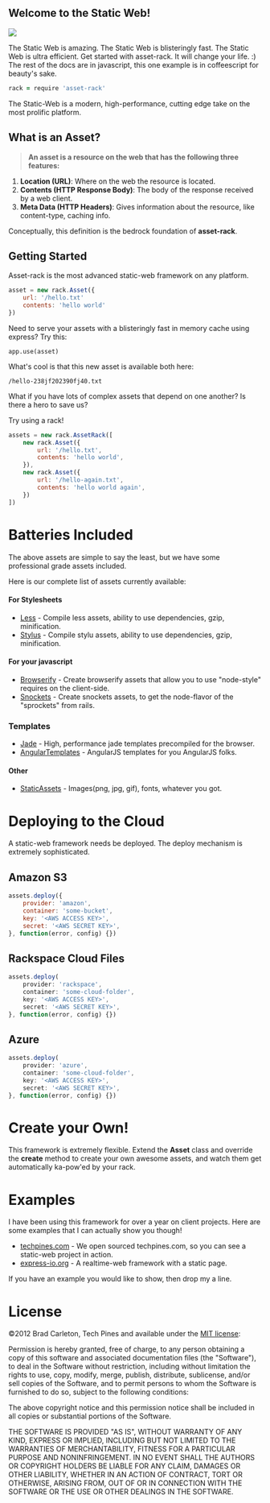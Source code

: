 
## Welcome to the Static Web!
<img src="https://s3.amazonaws.com/temp.techpines.com/asset-rack-white.png">

The Static Web is amazing.  The Static Web is blisteringly fast.  The Static Web is ultra efficient.
Get started with asset-rack.  It will change your life. :)  The rest of the docs are in javascript, this one example is in coffeescript for beauty's sake.

```coffeescript
rack = require 'asset-rack'
```

The Static-Web is a modern, high-performance, cutting edge take on the most prolific platform.

## What is an Asset?

> __An asset is a resource on the web that has the following three features:__

1. __Location (URL)__: Where on the web the resource is located.
2. __Contents (HTTP Response Body)__: The body of the response received by a web client.
3. __Meta Data (HTTP Headers)__: Gives information about the resource, like content-type, caching info.

Conceptually, this definition is the bedrock foundation of __asset-rack__.

## Getting Started

Asset-rack is the most advanced static-web framework on any platform.

```js
asset = new rack.Asset({
    url: '/hello.txt'
    contents: 'hello world'
})
```

Need to serve your assets with a blisteringly fast in memory cache using express?  Try this:

```
app.use(asset)
```

What's cool is that this new asset is available both here:

```
/hello-238jf202390fj40.txt
```

What if you have lots of complex assets that depend on one another?  Is there a hero to save us?

Try using a rack!

```js
assets = new rack.AssetRack([
    new rack.Asset({
        url: '/hello.txt',
        contents: 'hello world',
    }),
    new rack.Asset({
        url: '/hello-again.txt',
        contents: 'hello world again',
    })
])
```

# Batteries Included

The above assets are simple to say the least, but we have some professional grade assets included.



Here is our complete list of assets currently available:

#### For Stylesheets
* [Less]() - Compile less assets, ability to use dependencies, gzip, minification.
* [Stylus]() - Compile stylu assets, ability to use dependencies, gzip, minification.

#### For your javascript
* [Browserify]() - Create browserify assets that allow you to use "node-style" requires on the client-side.
* [Snockets]() - Create snockets assets, to get the node-flavor of the "sprockets" from rails.

### Templates
* [Jade]() - High, performance jade templates precompiled for the browser.
* [AngularTemplates]() - AngularJS templates for you AngularJS folks.

#### Other
* [StaticAssets]() - Images(png, jpg, gif), fonts, whatever you got.

# Deploying to the Cloud
A static-web framework needs be deployed.  The deploy mechanism is extremely sophisticated.

## Amazon S3

```js
assets.deploy({
    provider: 'amazon',
    container: 'some-bucket',
    key: '<AWS ACCESS KEY>',
    secret: '<AWS SECRET KEY>',
}, function(error, config) {})
```

## Rackspace Cloud Files
```js
assets.deploy(
    provider: 'rackspace',
    container: 'some-cloud-folder',
    key: '<AWS ACCESS KEY>',
    secret: '<AWS SECRET KEY>',
}, function(error, config) {})
```

## Azure
```js
assets.deploy(
    provider: 'azure',
    container: 'some-cloud-folder',
    key: '<AWS ACCESS KEY>',
    secret: '<AWS SECRET KEY>',
}, function(error, config) {})
```


# Create your Own!

This framework is extremely flexible.  Extend the __Asset__ class and override the __create__ method to create your own awesome assets, and watch them get automatically ka-pow'ed by your rack.

# Examples

I have been using this framework for over a year on client projects.  Here are some examples that I can actually show you though!


* [techpines.com]() - We open sourced techpines.com, so you can see a static-web project in action.
* [express-io.org]() - A realtime-web framework with a static page.

If you have an example you would like to show, then drop my a line. 

# License

©2012 Brad Carleton, Tech Pines and available under the [MIT license](http://www.opensource.org/licenses/mit-license.php):

Permission is hereby granted, free of charge, to any person obtaining a copy of this software and associated documentation files (the "Software"), to deal in the Software without restriction, including without limitation the rights to use, copy, modify, merge, publish, distribute, sublicense, and/or sell copies of the Software, and to permit persons to whom the Software is furnished to do so, subject to the following conditions:

The above copyright notice and this permission notice shall be included in all copies or substantial portions of the Software.

THE SOFTWARE IS PROVIDED "AS IS", WITHOUT WARRANTY OF ANY KIND, EXPRESS OR IMPLIED, INCLUDING BUT NOT LIMITED TO THE WARRANTIES OF MERCHANTABILITY, FITNESS FOR A PARTICULAR PURPOSE AND NONINFRINGEMENT. IN NO EVENT SHALL THE AUTHORS OR COPYRIGHT HOLDERS BE LIABLE FOR ANY CLAIM, DAMAGES OR OTHER LIABILITY, WHETHER IN AN ACTION OF CONTRACT, TORT OR OTHERWISE, ARISING FROM, OUT OF OR IN CONNECTION WITH THE SOFTWARE OR THE USE OR OTHER DEALINGS IN THE SOFTWARE.
